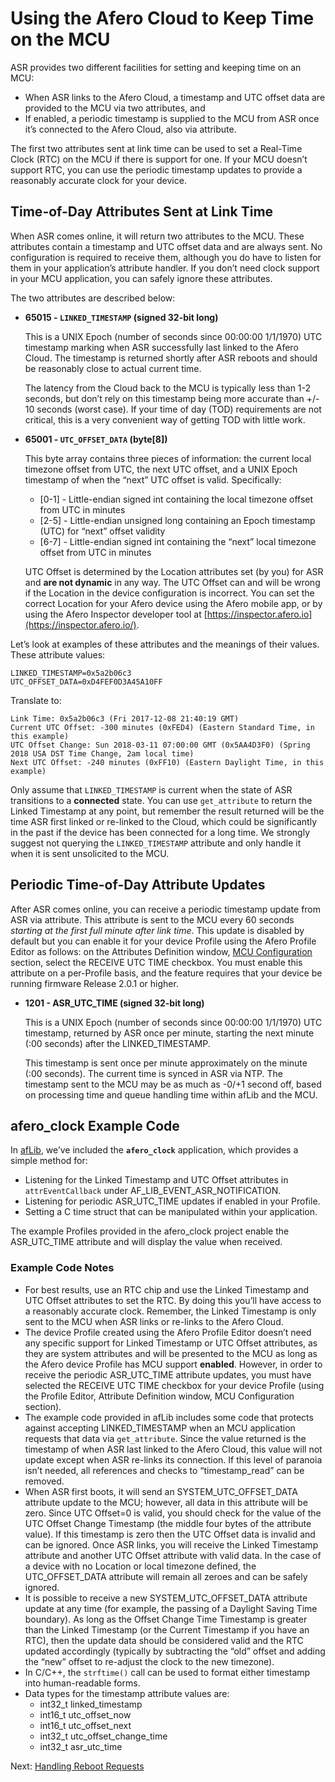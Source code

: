 # Using the Afero Cloud to Keep Time on the MCU

ASR provides two different facilities for setting and keeping time on an MCU:

- When ASR links to the Afero Cloud, a timestamp and UTC offset data are provided to the MCU via two attributes, and
- If enabled, a periodic timestamp is supplied to the MCU from ASR once it’s connected to the Afero Cloud, also via attribute.

The first two attributes sent at link time can be used to set a Real-Time Clock (RTC) on the MCU if there is support for one. If your MCU doesn’t support RTC, you can use the periodic timestamp updates to provide a reasonably accurate clock for your device.

## Time-of-Day Attributes Sent at Link Time

When ASR comes online, it will return two attributes to the MCU. These attributes contain a timestamp and UTC offset data and are always sent. No configuration is required to receive them, although you do have to listen for them in your application’s attribute handler. If you don’t need clock support in your MCU application, you can safely ignore these attributes.

The two attributes are described below:

- **65015 - `LINKED_TIMESTAMP` (signed 32-bit long)**

  This is a UNIX Epoch (number of seconds since 00:00:00 1/1/1970) UTC timestamp marking when ASR successfully last linked to the Afero Cloud. The timestamp is returned shortly after ASR reboots and should be reasonably close to actual current time.

  The latency from the Cloud back to the MCU is typically less than 1-2 seconds, but don’t rely on this timestamp being more accurate than +/- 10 seconds (worst case). If your time of day (TOD) requirements are not critical, this is a very convenient way of getting TOD with little work.

- **65001 - `UTC_OFFSET_DATA` (byte[8])**

  This byte array contains three pieces of information: the current local timezone offset from UTC, the next UTC offset, and a UNIX Epoch timestamp of when the “next” UTC offset is valid. Specifically:

  - [0-1] - Little-endian signed int containing the local timezone offset from UTC in minutes
  - [2-5] - Little-endian unsigned long containing an Epoch timestamp (UTC) for “next” offset validity
  - [6-7] - Little-endian signed int containing the “next” local timezone offset from UTC in minutes

  UTC Offset is determined by the Location attributes set (by you) for ASR and **are not dynamic** in any way. The UTC Offset can and will be wrong if the Location in the device configuration is incorrect. You can set the correct Location for your Afero device using the Afero mobile app, or by using the Afero Inspector developer tool at [https://inspector.afero.io](https://inspector.afero.io/).

  

Let’s look at examples of these attributes and the meanings of their values. These attribute values:

```
LINKED_TIMESTAMP=0x5a2b06c3
UTC_OFFSET_DATA=0xD4FEF0D3A45A10FF
```

Translate to:

```
Link Time: 0x5a2b06c3 (Fri 2017-12-08 21:40:19 GMT)
Current UTC Offset: -300 minutes (0xFED4) (Eastern Standard Time, in this example)
UTC Offset Change: Sun 2018-03-11 07:00:00 GMT (0x5AA4D3F0) (Spring 2018 USA DST Time Change, 2am local time)
Next UTC Offset: -240 minutes (0xFF10) (Eastern Daylight Time, in this example)
```

Only assume that `LINKED_TIMESTAMP` is current when the state of ASR transitions to a **connected** state. You can use `get_attribute` to return the Linked Timestamp at any point, but remember the result returned will be the time ASR first linked or re-linked to the Cloud, which could be significantly in the past if the device has been connected for a long time. We strongly suggest not querying the `LINKED_TIMESTAMP` attribute and only handle it when it is sent unsolicited to the MCU.

## Periodic Time-of-Day Attribute Updates

After ASR comes online, you can receive a periodic timestamp update from ASR via attribute. This attribute is sent to the MCU every 60 seconds *starting at the first full minute after link time*. This update is disabled by default but you can enable it for your device Profile using the Afero Profile Editor as follows: on the Attributes Definition window, [MCU Configuration](/AttrDef#ConfigMCU) section, select the RECEIVE UTC TIME checkbox. You must enable this attribute on a per-Profile basis, and the feature requires that your device be running firmware Release 2.0.1 or higher.

- **1201 - ASR_UTC_TIME (signed 32-bit long)**

  This is a UNIX Epoch (number of seconds since 00:00:00 1/1/1970) UTC timestamp, returned by ASR once per minute, starting the next minute (:00 seconds) after the LINKED_TIMESTAMP.

  This timestamp is sent once per minute approximately on the minute (:00 seconds). The current time is synced in ASR via NTP. The timestamp sent to the MCU may be as much as -0/+1 second off, based on processing time and queue handling time within afLib and the MCU.

## afero_clock Example Code

In [afLib](http://github.com/aferodeveloper/afLib), we’ve included the **`afero_clock`** application, which provides a simple method for:

- Listening for the Linked Timestamp and UTC Offset attributes in `attrEventCallback` under AF_LIB_EVENT_ASR_NOTIFICATION.
- Listening for periodic ASR_UTC_TIME updates if enabled in your Profile.
- Setting a C time struct that can be manipulated within your application.

The example Profiles provided in the afero_clock project enable the ASR_UTC_TIME attribute and will display the value when received.

### Example Code Notes

- For best results, use an RTC chip and use the Linked Timestamp and UTC Offset attributes to set the RTC. By doing this you’ll have access to a reasonably accurate clock. Remember, the Linked Timestamp is only sent to the MCU when ASR links or re-links to the Afero Cloud.
- The device Profile created using the Afero Profile Editor doesn’t need any specific support for Linked Timestamp or UTC Offset attributes, as they are system attributes and will be presented to the MCU as long as the Afero device Profile has MCU support **enabled**. However, in order to receive the periodic ASR_UTC_TIME attribute updates, you must have selected the RECEIVE UTC TIME checkbox for your device Profile (using the Profile Editor, Attribute Definition window, MCU Configuration section).
- The example code provided in afLib includes some code that protects against accepting LINKED_TIMESTAMP when an MCU application requests that data via `get_attribute`. Since the value returned is the timestamp of when ASR last linked to the Afero Cloud, this value will not update except when ASR re-links its connection. If this level of paranoia isn’t needed, all references and checks to “timestamp_read” can be removed.
- When ASR first boots, it will send an SYSTEM_UTC_OFFSET_DATA attribute update to the MCU; however, all data in this attribute will be zero. Since UTC Offset=0 is valid, you should check for the value of the UTC Offset Change Timestamp (the middle four bytes of the attribute value). If this timestamp is zero then the UTC Offset data is invalid and can be ignored. Once ASR links, you will receive the Linked Timestamp attribute and another UTC Offset attribute with valid data. In the case of a device with no Location or local timezone defined, the UTC_OFFSET_DATA attribute will remain all zeroes and can be safely ignored.
- It is possible to receive a new SYSTEM_UTC_OFFSET_DATA attribute update at any time (for example, the passing of a Daylight Saving Time boundary). As long as the Offset Change Time Timestamp is greater than the Linked Timestamp (or the Current Timestamp if you have an RTC), then the update data should be considered valid and the RTC updated accordingly (typically by subtracting the “old” offset and adding the “new” offset to re-adjust the clock to the new timezone).
- In C/C++, the `strftime()` call can be used to format either timestamp into human-readable forms.
- Data types for the timestamp attribute values are:
  - int32_t linked_timestamp
  - int16_t utc_offset_now
  - int16_t utc_offset_next
  - int32_t utc_offset_change_time
  - int32_t asr_utc_time

 Next: [Handling Reboot Requests](/RebootRequests)